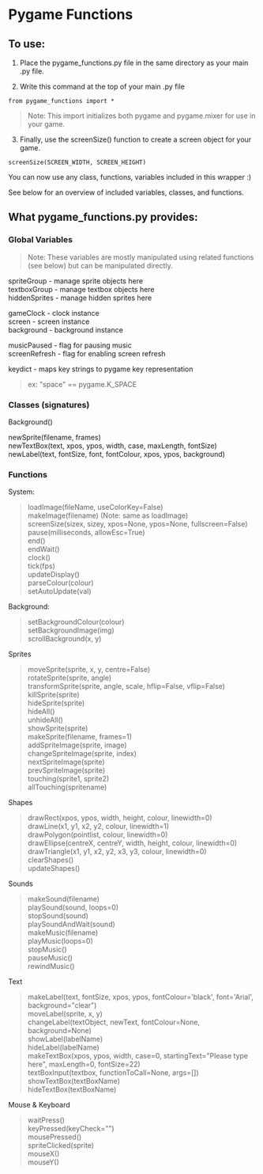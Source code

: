 # Pygame Functions

## To use:

1. Place the pygame_functions.py file in the same directory as your main .py file.

2. Write this command at the top of your main .py file
```
from pygame_functions import *
```

>Note:
This import initializes both pygame and pygame.mixer for use in your game.  

3. Finally, use the screenSize() function to create a screen object for your game.

```
screenSize(SCREEN_WIDTH, SCREEN_HEIGHT)
```

You can now use any class, functions, variables included in this wrapper :)  

See below for an overview of included variables, classes, and functions.

## What pygame_functions.py provides:
### Global Variables
> Note: These variables are mostly manipulated using related functions (see below) but can be manipulated directly.

spriteGroup - manage sprite objects here  
textboxGroup - manage textbox objects here  
hiddenSprites - manage hidden sprites here  

gameClock - clock instance  
screen - screen instance  
background - background instance  

musicPaused - flag for pausing music  
screenRefresh - flag for enabling screen refresh  

keydict - maps key strings to pygame key representation
> ex: "space" == pygame.K_SPACE

### Classes (signatures)

Background()

newSprite(filename, frames)  
newTextBox(text, xpos, ypos, width, case, maxLength, fontSize)  
newLabel(text, fontSize, font, fontColour, xpos, ypos, background)

### Functions

System:
>	loadImage(fileName, useColorKey=False)  
	makeImage(filename) (Note: same as loadImage)  
	screenSize(sizex, sizey, xpos=None, ypos=None, fullscreen=False)  
	pause(milliseconds, allowEsc=True)  
	end()  
	endWait()  
	clock()  
	tick(fps)  
	updateDisplay()  
	parseColour(colour)  
	setAutoUpdate(val)  

Background:  
>	setBackgroundColour(colour)  
	setBackgroundImage(img)  
	scrollBackground(x, y)  

Sprites  
>	moveSprite(sprite, x, y, centre=False)  
	rotateSprite(sprite, angle)  
	transformSprite(sprite, angle, scale, hflip=False, vflip=False)  
	killSprite(sprite)  
	hideSprite(sprite)  
	hideAll()  
	unhideAll()  
	showSprite(sprite)  
	makeSprite(filename, frames=1)  
	addSpriteImage(sprite, image)  
	changeSpriteImage(sprite, index)  
	nextSpriteImage(sprite)  
	prevSpriteImage(sprite)  
	touching(sprite1, sprite2)  
	allTouching(spritename)  

Shapes  
>	drawRect(xpos, ypos, width, height, colour, linewidth=0)  
	drawLine(x1, y1, x2, y2, colour, linewidth=1)  
	drawPolygon(pointlist, colour, linewidth=0)  
	drawEllipse(centreX, centreY, width, height, colour, linewidth=0)  
	drawTriangle(x1, y1, x2, y2, x3, y3, colour, linewidth=0)  
	clearShapes()  
	updateShapes()  

Sounds  
>	makeSound(filename)  
	playSound(sound, loops=0)  
	stopSound(sound)  
	playSoundAndWait(sound)  
	makeMusic(filename)  
	playMusic(loops=0)  
	stopMusic()  
	pauseMusic()  
	rewindMusic()  

Text  
>	makeLabel(text, fontSize, xpos, ypos, fontColour='black', font='Arial', background="clear")  
	moveLabel(sprite, x, y)  
	changeLabel(textObject, newText, fontColour=None, background=None)  
	showLabel(labelName)  
	hideLabel(labelName)  
	makeTextBox(xpos, ypos, width, case=0, startingText="Please type here", maxLength=0, fontSize=22)  
	textBoxInput(textbox, functionToCall=None, args=[])  
	showTextBox(textBoxName)  
	hideTextBox(textBoxName)  

Mouse & Keyboard  
>	waitPress()  
	keyPressed(keyCheck="")  
	mousePressed()  
	spriteClicked(sprite)  
	mouseX()  
	mouseY()  
